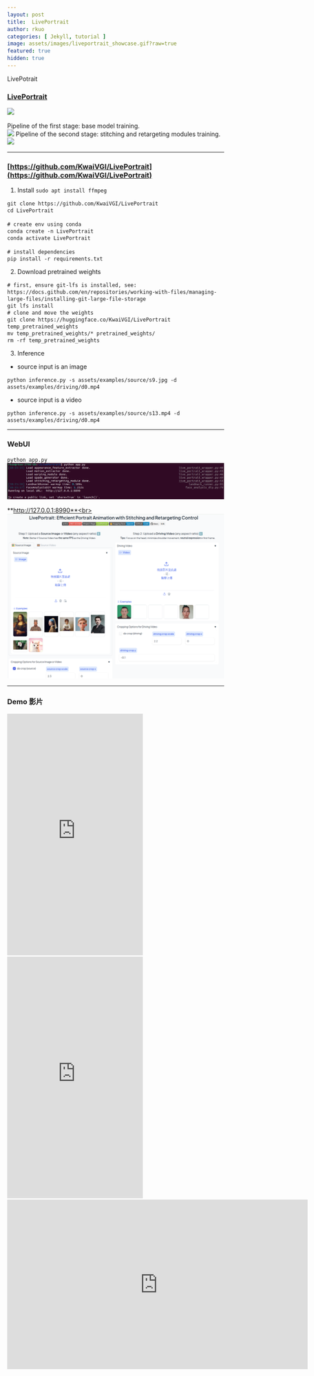 ```yaml
---
layout: post
title:  LivePortrait
author: rkuo
categories: [ Jekyll, tutorial ]
image: assets/images/liveportrait_showcase.gif?raw=true
featured: true
hidden: true
---
```

LivePotrait

### [LivePortrait](https://liveportrait.github.io/)
![](https://github.com/KwaiVGI/LivePortrait/blob/main/assets/docs/showcase2.gif?raw=true)

Pipeline of the first stage: base model training.<br>
![](https://liveportrait.github.io/src/img/pipeline_first_stage.jpg)
Pipeline of the second stage: stitching and retargeting modules training.<br>
![](https://liveportrait.github.io/src/img/pipeline_second_stage.jpg)


---
### [https://github.com/KwaiVGI/LivePortrait](https://github.com/KwaiVGI/LivePortrait)
1. Install
`sudo apt install ffmpeg`<br>

```
git clone https://github.com/KwaiVGI/LivePortrait
cd LivePortrait

# create env using conda
conda create -n LivePortrait 
conda activate LivePortrait

# install dependencies
pip install -r requirements.txt
```

2. Download pretrained weights
```
# first, ensure git-lfs is installed, see: https://docs.github.com/en/repositories/working-with-files/managing-large-files/installing-git-large-file-storage
git lfs install
# clone and move the weights
git clone https://huggingface.co/KwaiVGI/LivePortrait temp_pretrained_weights
mv temp_pretrained_weights/* pretrained_weights/
rm -rf temp_pretrained_weights
```

3. Inference
* source input is an image
```
python inference.py -s assets/examples/source/s9.jpg -d assets/examples/driving/d0.mp4
```

* source input is a video
```
python inference.py -s assets/examples/source/s13.mp4 -d assets/examples/driving/d0.mp4
```

---
### WebUI
`python app.py`<br>
![](https://github.com/rkuo2000/GenAI-projects/blob/master/assets/images/liveportrait_app.png?raw=true)

**http://127.0.0.1:8990**<br>
![](https://github.com/rkuo2000/GenAI-projects/blob/master/assets/images/liveportrait_app_webui.png?raw=true)

---
### Demo 影片
<iframe width="315" height="560" src="https://www.youtube.com/embed/HYllSDxbKkI" title="LivePortrait s7--d20" frameborder="0" allow="accelerometer; autoplay; clipboard-write; encrypted-media; gyroscope; picture-in-picture; web-share" referrerpolicy="strict-origin-when-cross-origin" allowfullscreen></iframe>

<iframe width="315" height="560" src="https://www.youtube.com/embed/sVAxE-0tIpI" title="Hedra 深夜情歌" frameborder="0" allow="accelerometer; autoplay; clipboard-write; encrypted-media; gyroscope; picture-in-picture; web-share" referrerpolicy="strict-origin-when-cross-origin" allowfullscreen></iframe>

<iframe width="698" height="393" src="https://www.youtube.com/embed/wBO0VsiWC2s" title="LivePortrait ~ Kai Trump" frameborder="0" allow="accelerometer; autoplay; clipboard-write; encrypted-media; gyroscope; picture-in-picture; web-share" referrerpolicy="strict-origin-when-cross-origin" allowfullscreen></iframe>

